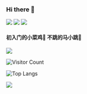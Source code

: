 ### Hi there 👋

<!--
**echo4d79/echo4d79** is a ✨ _special_ ✨ repository because its `README.md` (this file) appears on your GitHub profile.

Here are some ideas to get you started:

- 🔭 I’m currently working on ...
- 🌱 I’m currently learning ...
- 👯 I’m looking to collaborate on ...
- 🤔 I’m looking for help with ...
- 💬 Ask me about ...
- 📫 How to reach me: ...
- 😄 Pronouns: ...
- ⚡ Fun fact: ...
-->

![](https://img.shields.io/badge/Github-echo4d79-lightgrey?style=social&logo=github)  ![](https://img.shields.io/badge/%E7%9F%A5%E4%B9%8E-%E5%85%AD%E5%8D%83%E9%87%8Ci-blue)  ![](https://img.shields.io/badge/%E5%BE%AE%E5%8D%9A-4D79-orange)

#### 初入门的小菜鸡🌱  不跳的马小跳🤔

![](https://github-readme-stats.vercel.app/api?username=echo4d79&show_icons=true&theme=transparent)

![Visitor Count](https://profile-counter.glitch.me/echo4d79/count.svg)

![Top Langs](https://github-readme-stats.vercel.app/api/top-langs/?username=echo4d79&layout=compact&theme=tokyonight)

![](https://github-readme-activity-graph.cyclic.app/graph?username=echo4d79&theme=dracula)




